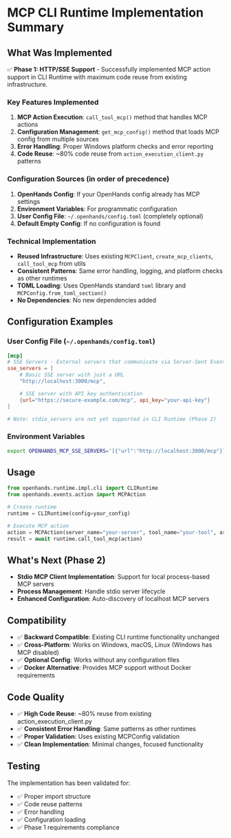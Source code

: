# MCP CLI Runtime Implementation Summary

## What Was Implemented

✅ **Phase 1: HTTP/SSE Support** - Successfully implemented MCP action support in CLI Runtime with maximum code reuse from existing infrastructure.

### Key Features Implemented

1. **MCP Action Execution**: `call_tool_mcp()` method that handles MCP actions
2. **Configuration Management**: `get_mcp_config()` method that loads MCP config from multiple sources
3. **Error Handling**: Proper Windows platform checks and error reporting
4. **Code Reuse**: ~80% code reuse from `action_execution_client.py` patterns

### Configuration Sources (in order of precedence)

1. **OpenHands Config**: If your OpenHands config already has MCP settings
2. **Environment Variables**: For programmatic configuration
3. **User Config File**: `~/.openhands/config.toml` (completely optional)
4. **Default Empty Config**: If no configuration is found

### Technical Implementation

- **Reused Infrastructure**: Uses existing `MCPClient`, `create_mcp_clients`, `call_tool_mcp` from utils
- **Consistent Patterns**: Same error handling, logging, and platform checks as other runtimes
- **TOML Loading**: Uses OpenHands standard `toml` library and `MCPConfig.from_toml_section()`
- **No Dependencies**: No new dependencies added

## Configuration Examples

### User Config File (`~/.openhands/config.toml`)
```toml
[mcp]
# SSE Servers - External servers that communicate via Server-Sent Events
sse_servers = [
    # Basic SSE server with just a URL
    "http://localhost:3000/mcp",

    # SSE server with API key authentication
    {url="https://secure-example.com/mcp", api_key="your-api-key"}
]

# Note: stdio_servers are not yet supported in CLI Runtime (Phase 2)
```

### Environment Variables
```bash
export OPENHANDS_MCP_SSE_SERVERS='[{"url":"http://localhost:3000/mcp"}]'
```

## Usage

```python
from openhands.runtime.impl.cli import CLIRuntime
from openhands.events.action import MCPAction

# Create runtime
runtime = CLIRuntime(config=your_config)

# Execute MCP action
action = MCPAction(server_name="your-server", tool_name="your-tool", arguments={})
result = await runtime.call_tool_mcp(action)
```

## What's Next (Phase 2)

- **Stdio MCP Client Implementation**: Support for local process-based MCP servers
- **Process Management**: Handle stdio server lifecycle
- **Enhanced Configuration**: Auto-discovery of localhost MCP servers

## Compatibility

- ✅ **Backward Compatible**: Existing CLI runtime functionality unchanged
- ✅ **Cross-Platform**: Works on Windows, macOS, Linux (Windows has MCP disabled)
- ✅ **Optional Config**: Works without any configuration files
- ✅ **Docker Alternative**: Provides MCP support without Docker requirements

## Code Quality

- ✅ **High Code Reuse**: ~80% reuse from existing action_execution_client.py
- ✅ **Consistent Error Handling**: Same patterns as other runtimes
- ✅ **Proper Validation**: Uses existing MCPConfig validation
- ✅ **Clean Implementation**: Minimal changes, focused functionality

## Testing

The implementation has been validated for:
- ✅ Proper import structure
- ✅ Code reuse patterns
- ✅ Error handling
- ✅ Configuration loading
- ✅ Phase 1 requirements compliance
